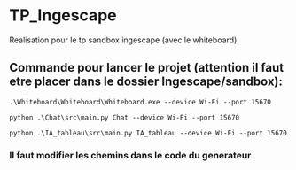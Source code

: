 # TP_Ingescape
Realisation pour le tp sandbox ingescape (avec le whiteboard)

## Commande pour lancer le projet (attention il faut etre placer dans le dossier Ingescape/sandbox):
```
.\Whiteboard\Whiteboard\Whiteboard.exe --device Wi-Fi --port 15670
```
```
python .\Chat\src\main.py Chat --device Wi-Fi --port 15670
```
```
python .\IA_tableau\src\main.py IA_tableau --device Wi-Fi --port 15670 
```

### Il faut modifier les chemins dans le code du generateur
